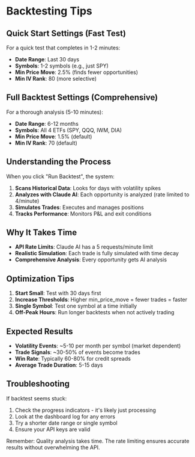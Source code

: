 # Backtesting Tips

## Quick Start Settings (Fast Test)

For a quick test that completes in 1-2 minutes:
- **Date Range**: Last 30 days
- **Symbols**: 1-2 symbols (e.g., just SPY)
- **Min Price Move**: 2.5% (finds fewer opportunities)
- **Min IV Rank**: 80 (more selective)

## Full Backtest Settings (Comprehensive)

For a thorough analysis (5-10 minutes):
- **Date Range**: 6-12 months
- **Symbols**: All 4 ETFs (SPY, QQQ, IWM, DIA)
- **Min Price Move**: 1.5% (default)
- **Min IV Rank**: 70 (default)

## Understanding the Process

When you click "Run Backtest", the system:

1. **Scans Historical Data**: Looks for days with volatility spikes
2. **Analyzes with Claude AI**: Each opportunity is analyzed (rate limited to 4/minute)
3. **Simulates Trades**: Executes and manages positions
4. **Tracks Performance**: Monitors P&L and exit conditions

## Why It Takes Time

- **API Rate Limits**: Claude AI has a 5 requests/minute limit
- **Realistic Simulation**: Each trade is fully simulated with time decay
- **Comprehensive Analysis**: Every opportunity gets AI analysis

## Optimization Tips

1. **Start Small**: Test with 30 days first
2. **Increase Thresholds**: Higher min_price_move = fewer trades = faster
3. **Single Symbol**: Test one symbol at a time initially
4. **Off-Peak Hours**: Run longer backtests when not actively trading

## Expected Results

- **Volatility Events**: ~5-10 per month per symbol (market dependent)
- **Trade Signals**: ~30-50% of events become trades
- **Win Rate**: Typically 60-80% for credit spreads
- **Average Trade Duration**: 5-15 days

## Troubleshooting

If backtest seems stuck:
1. Check the progress indicators - it's likely just processing
2. Look at the dashboard log for any errors
3. Try a shorter date range or single symbol
4. Ensure your API keys are valid

Remember: Quality analysis takes time. The rate limiting ensures accurate results without overwhelming the API.